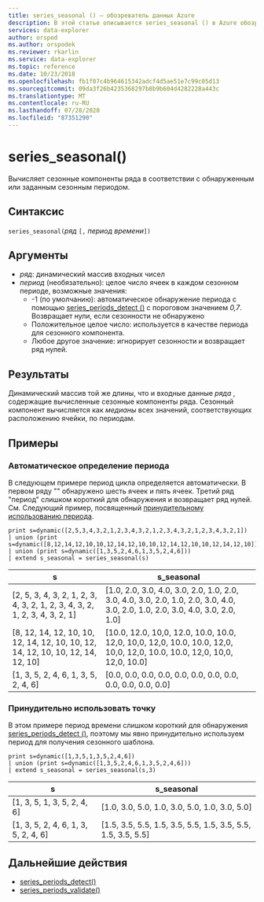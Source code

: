 ```yaml
---
title: series_seasonal () — обозреватель данных Azure
description: В этой статье описывается series_seasonal () в Azure обозреватель данных.
services: data-explorer
author: orspod
ms.author: orspodek
ms.reviewer: rkarlin
ms.service: data-explorer
ms.topic: reference
ms.date: 10/23/2018
ms.openlocfilehash: fb1f07c4b964615342adcf4d5ae51e7c99c05d13
ms.sourcegitcommit: 09da3f26b4235368297b8b9b604d4282228a443c
ms.translationtype: MT
ms.contentlocale: ru-RU
ms.lasthandoff: 07/28/2020
ms.locfileid: "87351290"
---
```

# <a name="series_seasonal"></a>series_seasonal()

Вычисляет сезонные компоненты ряда в соответствии с обнаруженным или заданным сезонным периодом.

## <a name="syntax"></a>Синтаксис

`series_seasonal(`*ряд* `[,` *период времени*`])`

## <a name="arguments"></a>Аргументы

* *ряд*: динамический массив входных чисел
* *период* (необязательно): целое число ячеек в каждом сезонном периоде, возможные значения:
    *  -1 (по умолчанию): автоматическое обнаружение периода с помощью [series_periods_detect ()](series-periods-detectfunction.md) с пороговом значением *0,7*. Возвращает нули, если сезонности не обнаружено
    * Положительное целое число: используется в качестве периода для сезонного компонента.
    * Любое другое значение: игнорирует сезонности и возвращает ряд нулей.

## <a name="returns"></a>Результаты

Динамический массив той же длины, что и входные данные *ряда* , содержащие вычисленные сезонные компоненты ряда. Сезонный компонент вычисляется как *медианы* всех значений, соответствующих расположению ячейки, по периодам.

## <a name="examples"></a>Примеры

### <a name="auto-detect-the-period"></a>Автоматическое определение периода

В следующем примере период цикла определяется автоматически. В первом ряду "" обнаружено шесть ячеек и пять ячеек. Третий ряд "период" слишком короткий для обнаружения и возвращает ряд нулей. См. Следующий пример, посвященный [принудительному использованию периода](#force-a-period).

<!-- csl: https://help.kusto.windows.net:443/Samples -->
```kusto
print s=dynamic([2,5,3,4,3,2,1,2,3,4,3,2,1,2,3,4,3,2,1,2,3,4,3,2,1])
| union (print s=dynamic([8,12,14,12,10,10,12,14,12,10,10,12,14,12,10,10,12,14,12,10]))
| union (print s=dynamic([1,3,5,2,4,6,1,3,5,2,4,6]))
| extend s_seasonal = series_seasonal(s)
```

|s|s_seasonal|
|---|---|
|[2, 5, 3, 4, 3, 2, 1, 2, 3, 4, 3, 2, 1, 2, 3, 4, 3, 2, 1, 2, 3, 4, 3, 2, 1]|[1.0, 2.0, 3.0, 4.0, 3.0, 2.0, 1.0, 2.0, 3.0, 4.0, 3.0, 2.0, 1.0, 2.0, 3.0, 4.0, 3.0, 2.0, 1.0, 2.0, 3.0, 4.0, 3.0, 2.0, 1.0]|
|[8, 12, 14, 12, 10, 10, 12, 14, 12, 10, 10, 12, 14, 12, 10, 10, 12, 14, 12, 10]|[10.0, 12.0, 10,0, 12.0, 10.0, 10.0, 12,0, 10,0, 12,0, 10.0, 10.0, 12,0, 10,0, 12,0, 10.0, 10.0, 12,0, 10,0, 12,0, 10.0]|
|[1, 3, 5, 2, 4, 6, 1, 3, 5, 2, 4, 6]|[0.0, 0.0, 0.0, 0.0, 0.0, 0.0, 0.0, 0.0, 0.0, 0.0, 0.0, 0.0]|

### <a name="force-a-period"></a>Принудительно использовать точку

В этом примере период времени слишком короткий для обнаружения [series_periods_detect ()](series-periods-detectfunction.md), поэтому мы явно принудительно используем период для получения сезонного шаблона.

<!-- csl: https://help.kusto.windows.net:443/Samples -->
```kusto
print s=dynamic([1,3,5,1,3,5,2,4,6]) 
| union (print s=dynamic([1,3,5,2,4,6,1,3,5,2,4,6]))
| extend s_seasonal = series_seasonal(s,3)
```

|s|s_seasonal|
|---|---|
|[1, 3, 5, 1, 3, 5, 2, 4, 6]|[1.0, 3.0, 5.0, 1.0, 3.0, 5.0, 1.0, 3.0, 5.0]|
|[1, 3, 5, 2, 4, 6, 1, 3, 5, 2, 4, 6]|[1.5, 3.5, 5.5, 1.5, 3.5, 5.5, 1.5, 3.5, 5.5, 1.5, 3.5, 5.5]|
 
## <a name="next-steps"></a>Дальнейшие действия

* [series_periods_detect()](series-periods-detectfunction.md)
* [series_periods_validate()](series-periods-validatefunction.md)
